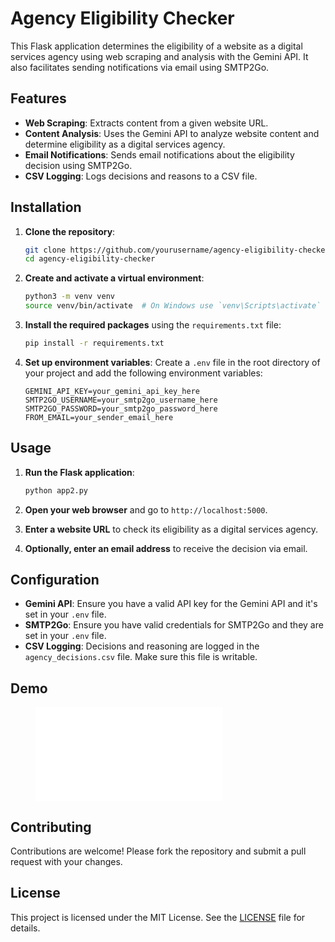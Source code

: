 # Agency Eligibility Checker

This Flask application determines the eligibility of a website as a digital services agency using web scraping and analysis with the Gemini API. It also facilitates sending notifications via email using SMTP2Go.

## Features

- **Web Scraping**: Extracts content from a given website URL.
- **Content Analysis**: Uses the Gemini API to analyze website content and determine eligibility as a digital services agency.
- **Email Notifications**: Sends email notifications about the eligibility decision using SMTP2Go.
- **CSV Logging**: Logs decisions and reasons to a CSV file.

## Installation

1. **Clone the repository**:
    ```bash
    git clone https://github.com/yourusername/agency-eligibility-checker.git
    cd agency-eligibility-checker
    ```

2. **Create and activate a virtual environment**:
    ```bash
    python3 -m venv venv
    source venv/bin/activate  # On Windows use `venv\Scripts\activate`
    ```

3. **Install the required packages** using the `requirements.txt` file:
    ```bash
    pip install -r requirements.txt
    ```

4. **Set up environment variables**:
    Create a `.env` file in the root directory of your project and add the following environment variables:
    ```plaintext
    GEMINI_API_KEY=your_gemini_api_key_here
    SMTP2GO_USERNAME=your_smtp2go_username_here
    SMTP2GO_PASSWORD=your_smtp2go_password_here
    FROM_EMAIL=your_sender_email_here
    ```

## Usage

1. **Run the Flask application**:
    ```bash
    python app2.py
    ```

2. **Open your web browser** and go to `http://localhost:5000`.

3. **Enter a website URL** to check its eligibility as a digital services agency.

4. **Optionally, enter an email address** to receive the decision via email.

## Configuration

- **Gemini API**: Ensure you have a valid API key for the Gemini API and it's set in your `.env` file.
- **SMTP2Go**: Ensure you have valid credentials for SMTP2Go and they are set in your `.env` file.
- **CSV Logging**: Decisions and reasoning are logged in the `agency_decisions.csv` file. Make sure this file is writable.

## Demo

<figure class="video_container">
  <iframe src="vid/Demo.mkv" frameborder="0" allowfullscreen="true"> 
</iframe>
</figure>

## Contributing

Contributions are welcome! Please fork the repository and submit a pull request with your changes.

## License

This project is licensed under the MIT License. See the [LICENSE](LICENSE) file for details.

